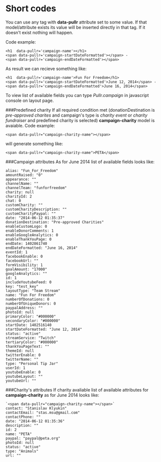 Short codes
=========

You can use any tag with **data-pullr** attribute set to some value. If that model/attribute exists its value will be inserted directly in that tag. If it doesn't exist nothing will happen.

Code example:
```
<h1  data-pullr='campaign-name'></h1>
<span data-pullr='campaign-startDateFormatted'></span> -
<span data-pullr='campaign-endDateFormatted'></span>
```

As result we can recieve something like:

```
<h1  data-pullr='campaign-name'>Fun For Freedom</h1>
<span data-pullr='campaign-startDateFormatted'>June 12, 2014</span> -
<span data-pullr='campaign-endDateFormatted'>June 16, 2014</span>

```

To view list of available fields you can type *Pullr.campaign* in javascript console on layout page. 

###Predefined charity
If all required condition met (donationDestination is *pre-approved charites* and campaign's type is *charity event* or *charity fundraiser* and predefined charity is selected) **campaign-charity** model is avaiable. 
Code example: 

`<span data-pullr="campaign-charity-name"></span>`

will generate something like:

`<span data-pullr="campaign-charity-name">PETA</span>`

###Campaign attributes
As for June 2014 list of available fields looks like:

```
alias: "Fun_For_Freedom"
amountRaised: "0"
appearance: ""
channelName: ""
channelTeam: "funforfreedom"
charity: null
charityId: 2
chat: 0
customCharity: ""
customCharityDescription: ""
customCharityPaypal: ""
date: "2014-06-12 01:35:37"
donationDestination: "Pre-approved Charities"
enableCustomLogo: 0
enableDonorComments: 1
enableGoogleAnalytics: 0
enableThankYouPage: 0
endDate: 1402861740
endDateFormatted: "June 16, 2014"
eventId: 1
facebookEnable: 0
facebookUrl: ""
formVisibility: 1
goalAmount: "17000"
googleAnalytics: ""
id: 1
includeYoutubeFeed: 0
key: "test_key"
layoutType: "Team Stream"
name: "Fun For Freedom"
numberOfDonations: 0
numberOfUniqueDonors: 0
paypalAddress: ""
photoId: null
primaryColor: "#000000"
secondaryColor: "#000000"
startDate: 1402516140
startDateFormatted: "June 12, 2014"
status: "active"
streamService: "Twitch"
tertiaryColor: "#000000"
thankYouPageText: ""
themeId: null
twitterEnable: 0
twitterName: ""
type: "Personal Tip Jar"
userId: 1
youtubeEnable: 0
youtubeLayout: ""
youtubeUrl: ""
```

###Charity's attributes
If charity avaliable list of available attributes for **campaign-charity**  as for June 2014 looks like:

```
`<span data-pullr="campaign-charity-name"></span>`
contact: "Stanislav Klyukin"
contactEmail: "stas.msu@gmail.com"
contactPhone: ""
date: "2014-06-12 01:35:36"
description: ""
id: 2
name: "PETA"
paypal: "paypal@peta.org"
photoId: null
status: "active"
type: "Animals"
url: ""
```
